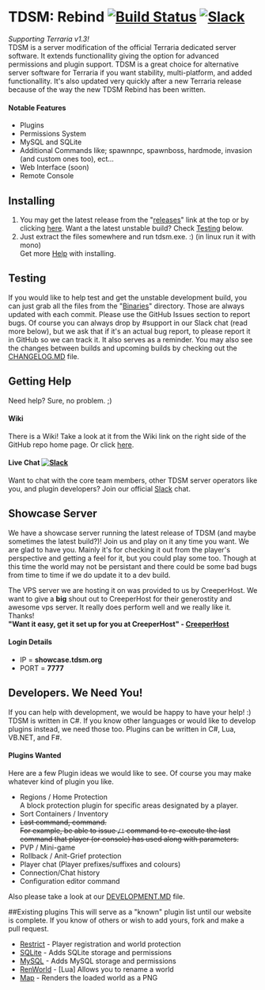 # TDSM: Rebind [![Build Status](https://travis-ci.org/DeathCradle/Terraria-s-Dedicated-Server-Mod.svg?branch=master)](https://travis-ci.org/DeathCradle/Terraria-s-Dedicated-Server-Mod) [![Slack](https://img.shields.io/badge/Chat%20on-Slack-blue.svg)](http://tdsm.sithous.com/slack)
*Supporting Terraria v1.3!*  
TDSM is a server modification of the official Terraria dedicated server software. It extends functionallity giving the option for advanced permissions and plugin support. TDSM is a great choice for alternative server software for Terraria if you want stability, multi-platform, and added functionallity. It's also updated very quickly after a new Terraria release because of the way the new TDSM Rebind has been written.

#### Notable Features
* Plugins
* Permissions System
* MySQL and SQLite
* Additional Commands like; spawnnpc, spawnboss, hardmode, invasion (and custom ones too), ect...
* Web Interface (soon)
* Remote Console

## Installing
1. You may get the latest release from the "[releases](https://github.com/DeathCradle/Terraria-s-Dedicated-Server-Mod/releases)" link at the top or by clicking [here](https://github.com/DeathCradle/Terraria-s-Dedicated-Server-Mod/releases). Want a the latest unstable build? Check [Testing](https://github.com/DeathCradle/Terraria-s-Dedicated-Server-Mod#testing) below.
2. Just extract the files somewhere and run tdsm.exe. :) (in linux run it with mono)  
Get more [Help](https://github.com/DeathCradle/Terraria-s-Dedicated-Server-Mod/wiki/Installation-and-Running-The-Server) with installing.

## Testing
If you would like to help test and get the unstable development build, you can just grab all the files from the "[Binaries](https://github.com/DeathCradle/Terraria-s-Dedicated-Server-Mod/tree/master/Binaries)" directory. Those are always updated with each commit. Please use the GitHub Issues section to report bugs. Of course you can always drop by #support in our Slack chat (read more below), but we ask that if it's an actual bug report, to please report it in GitHub so we can track it. It also serves as a reminder. You may also see the changes between builds and upcoming builds by checking out the  [CHANGELOG.MD](https://github.com/DeathCradle/Terraria-s-Dedicated-Server-Mod/blob/master/CHANGELOG.MD) file.

## Getting Help
Need help? Sure, no problem. ;)
#### Wiki
There is a Wiki! Take a look at it from the Wiki link on the right side of the GitHub repo home page. Or click [here](https://github.com/DeathCradle/Terraria-s-Dedicated-Server-Mod/wiki).
#### Live Chat [![Slack](https://img.shields.io/badge/Chat%20on-Slack-blue.svg)](http://tdsm.sithous.com/slack)
Want to chat with the core team members, other TDSM server operators like you, and plugin developers? Join our official [Slack](http://tdsm.sithous.com/slack) chat.

## Showcase Server
We have a showcase server running the latest release of TDSM (and maybe sometimes the latest build?)! Join us and play on it any time you want. We are glad to have you. Mainly it's for checking it out from the player's perspective and getting a feel for it, but you could play some too. Though at this time the world may not be persistant and there could be some bad bugs from time to time if we do update it to a dev build.

The VPS server we are hosting it on was provided to us by CreeperHost. We want to give a **big** shout out to CreeperHost for their generostity and awesome vps server. It really does perform well and we really like it. Thanks!  
**"Want it easy, get it set up for you at CreeperHost" - [CreeperHost](http://www.creeperhost.net/)**

#### Login Details
* IP   = **showcase.tdsm.org**
* PORT = **7777**

## Developers. We Need You!
If you can help with development, we would be happy to have your help! :) TDSM is written in C#. If you know other languages or would like to develop plugins instead, we need those too. Plugins can be written in C#, Lua, VB.NET, and F#.
#### Plugins Wanted
Here are a few Plugin ideas we would like to see. Of course you may make whatever kind of plugin you like.
* Regions / Home Protection  
A block protection plugin for specific areas designated by a player.
* Sort Containers / Inventory
* ~~Last command, command.~~  
~~For example, be able to issue `/!` command to re-execute the last command that player (or console) has used along with parameters.~~
* PVP / Mini-game
* Rollback / Anit-Grief protection
* Player chat (Player prefixes/suffixes and colours)
* Connection/Chat history
* Configuration editor command

Also please take a look at our [DEVELOPMENT.MD](https://github.com/DeathCradle/Terraria-s-Dedicated-Server-Mod/blob/master/DEVELOPMENT.MD) file.

##Existing plugins
This will serve as a "known" plugin list until our website is complete. If you know of others or wish to add yours, fork and make a pull request.
- [Restrict](https://github.com/DeathCradle/TDSM_Restrict) - Player registration and world protection
- [SQLite](https://github.com/DeathCradle/tdsm-sqlite-connector) - Adds SQLite storage and permissions
- [MySQL](https://github.com/DeathCradle/tdsm-mysql-connector) - Adds MySQL storage and permissions
- [RenWorld](https://d1g1t4l3ch0.github.io/TDSM-RenWorld-Plugin/) - [Lua] Allows you to rename a world
- [Map](https://github.com/elevatorguy/TDSM_map) - Renders the loaded world as a PNG
